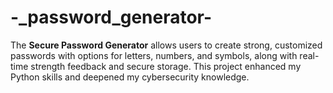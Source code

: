 # -_password_generator-
The **Secure Password Generator** allows users to create strong, customized passwords with options for letters, numbers, and symbols, along with real-time strength feedback and secure storage. This project enhanced my Python skills and deepened my cybersecurity knowledge.
